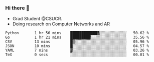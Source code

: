 ### Hi there 👋
- Grad Student @CSUCR. 
- Doing research on Computer Networks and AR
<!--START_SECTION:waka-->

```text
Python       1 hr 56 mins    ████████████▓░░░░░░░░░░░░   50.62 %
Go           1 hr 21 mins    █████████░░░░░░░░░░░░░░░░   35.56 %
CSV          13 mins         █▒░░░░░░░░░░░░░░░░░░░░░░░   05.96 %
JSON         10 mins         █░░░░░░░░░░░░░░░░░░░░░░░░   04.57 %
YAML         7 mins          ▓░░░░░░░░░░░░░░░░░░░░░░░░   03.26 %
TeX          0 secs          ░░░░░░░░░░░░░░░░░░░░░░░░░   00.01 %
```

<!--END_SECTION:waka-->
<!--
**jluo117/jluo117** is a ✨ _special_ ✨ repository because its `README.md` (this file) appears on your GitHub profile.

Here are some ideas to get you started:

- 🔭 I’m currently working on ...
- 🌱 I’m currently learning ...
- 👯 I’m looking to collaborate on ...
- 🤔 I’m looking for help with ...
- 💬 Ask me about ...
- 📫 How to reach me: ...
- 😄 Pronouns: ...
- ⚡ Fun fact: ...
-->
